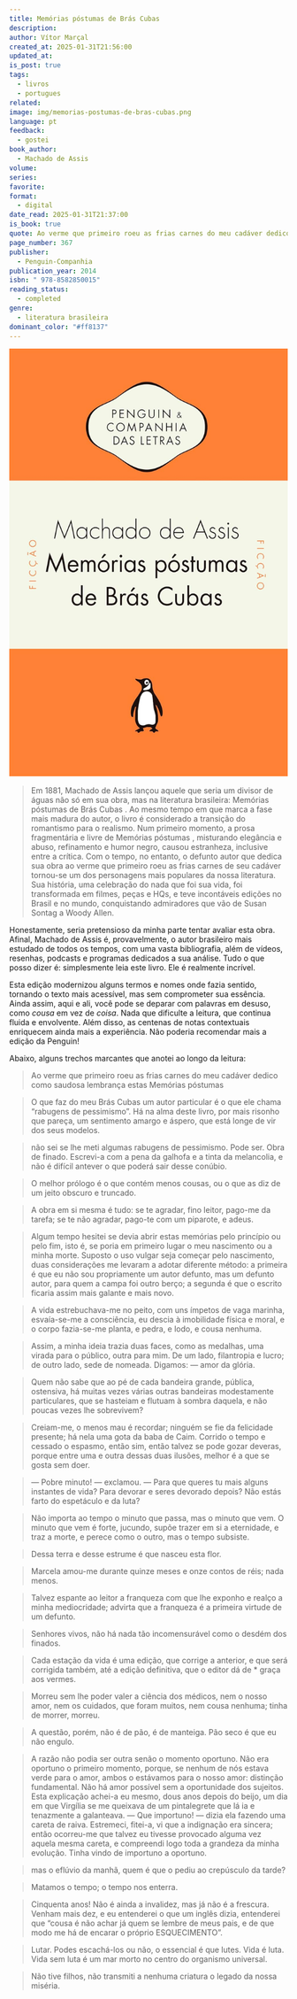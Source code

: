 ```yaml
---
title: Memórias póstumas de Brás Cubas
description: 
author: Vítor Marçal
created_at: 2025-01-31T21:56:00
updated_at: 
is_post: true
tags:
  - livros
  - portugues
related: 
image: img/memorias-postumas-de-bras-cubas.png
language: pt
feedback:
  - gostei
book_author:
  - Machado de Assis
volume: 
series: 
favorite: 
format:
  - digital
date_read: 2025-01-31T21:37:00
is_book: true
quote: Ao verme que primeiro roeu as frias carnes do meu cadáver dedico como saudosa lembrança estas Memórias póstumas
page_number: 367
publisher:
  - Penguin-Companhia
publication_year: 2014
isbn: " 978-8582850015"
reading_status:
  - completed
genre:
  - literatura brasileira
dominant_color: "#ff8137"
---
```

![memorias-postumas-de-bras-cubas](img/memorias-postumas-de-bras-cubas.png)

> Em 1881, Machado de Assis lançou aquele que seria um divisor de águas não só em sua obra, mas na literatura brasileira: Memórias póstumas de Brás Cubas . Ao mesmo tempo em que marca a fase mais madura do autor, o livro é considerado a transição do romantismo para o realismo. Num primeiro momento, a prosa fragmentária e livre de Memórias póstumas , misturando elegância e abuso, refinamento e humor negro, causou estranheza, inclusive entre a crítica. Com o tempo, no entanto, o defunto autor que dedica sua obra ao verme que primeiro roeu as frias carnes de seu cadáver tornou-se um dos personagens mais populares da nossa literatura. Sua história, uma celebração do nada que foi sua vida, foi transformada em filmes, peças e HQs, e teve incontáveis edições no Brasil e no mundo, conquistando admiradores que vão de Susan Sontag a Woody Allen.

Honestamente, seria pretensioso da minha parte tentar avaliar esta obra. Afinal, Machado de Assis é, provavelmente, o autor brasileiro mais estudado de todos os tempos, com uma vasta bibliografia, além de vídeos, resenhas, podcasts e programas dedicados a sua análise. Tudo o que posso dizer é: simplesmente leia este livro. Ele é realmente incrível.

Esta edição modernizou alguns termos e nomes onde fazia sentido, tornando o texto mais acessível, mas sem comprometer sua essência. Ainda assim, aqui e ali, você pode se deparar com palavras em desuso, como _cousa_ em vez de _coisa_. Nada que dificulte a leitura, que continua fluida e envolvente. Além disso, as centenas de notas contextuais enriquecem ainda mais a experiência. Não poderia recomendar mais a edição da Penguin!

Abaixo, alguns trechos marcantes que anotei ao longo da leitura:

> Ao verme que primeiro roeu as frias carnes do meu cadáver dedico como saudosa lembrança estas Memórias póstumas

> O que faz do meu Brás Cubas um autor particular é o que ele chama “rabugens de pessimismo”. Há na alma deste livro, por mais risonho que pareça, um sentimento amargo e áspero, que está longe de vir dos seus modelos.

> não sei se lhe meti algumas rabugens de pessimismo. Pode ser. Obra de finado. Escrevi-a com a pena da galhofa e a tinta da melancolia, e não é difícil antever o que poderá sair desse conúbio.

> O melhor prólogo é o que contém menos cousas, ou o que as diz de um jeito obscuro e truncado.

> A obra em si mesma é tudo: se te agradar, fino leitor, pago-me da tarefa; se te não agradar, pago-te com um piparote, e adeus.

> Algum tempo hesitei se devia abrir estas memórias pelo princípio ou pelo fim, isto é, se poria em primeiro lugar o meu nascimento ou a minha morte. Suposto o uso vulgar seja começar pelo nascimento, duas considerações me levaram a adotar diferente método: a primeira é que eu não sou propriamente um autor defunto, mas um defunto autor, para quem a campa foi outro berço; a segunda é que o escrito ficaria assim mais galante e mais novo.

> A vida estrebuchava-me no peito, com uns ímpetos de vaga marinha, esvaía-se-me a consciência, eu descia à imobilidade física e moral, e o corpo fazia-se-me planta, e pedra, e lodo, e cousa nenhuma.

> Assim, a minha ideia trazia duas faces, como as medalhas, uma virada para o público, outra para mim. De um lado, filantropia e lucro; de outro lado, sede de nomeada. Digamos: — amor da glória.

> Quem não sabe que ao pé de cada bandeira grande, pública, ostensiva, há muitas vezes várias outras bandeiras modestamente particulares, que se hasteiam e flutuam à sombra daquela, e não poucas vezes lhe sobrevivem?

> Creiam-me, o menos mau é recordar; ninguém se fie da felicidade presente; há nela uma gota da baba de Caim. Corrido o tempo e cessado o espasmo, então sim, então talvez se pode gozar deveras, porque entre uma e outra dessas duas ilusões, melhor é a que se gosta sem doer.

> — Pobre minuto! — exclamou. — Para que queres tu mais alguns instantes de vida? Para devorar e seres devorado depois? Não estás farto do espetáculo e da luta?

> Não importa ao tempo o minuto que passa, mas o minuto que vem. O minuto que vem é forte, jucundo, supõe trazer em si a eternidade, e traz a morte, e perece como o outro, mas o tempo subsiste.

> Dessa terra e desse estrume é que nasceu esta flor.

> Marcela amou-me durante quinze meses e onze contos de réis; nada menos.

> Talvez espante ao leitor a franqueza com que lhe exponho e realço a minha mediocridade; advirta que a franqueza é a primeira virtude de um defunto.

> Senhores vivos, não há nada tão incomensurável como o desdém dos finados.

> Cada estação da vida é uma edição, que corrige a anterior, e que será corrigida também, até a edição definitiva, que o editor dá de * graça aos vermes.

> Morreu sem lhe poder valer a ciência dos médicos, nem o nosso amor, nem os cuidados, que foram muitos, nem cousa nenhuma; tinha de morrer, morreu.

> A questão, porém, não é de pão, é de manteiga. Pão seco é que eu não engulo.

> A razão não podia ser outra senão o momento oportuno. Não era oportuno o primeiro momento, porque, se nenhum de nós estava verde para o amor, ambos o estávamos para o nosso amor: distinção fundamental. Não há amor possível sem a oportunidade dos sujeitos. Esta explicação achei-a eu mesmo, dous anos depois do beijo, um dia em que Virgília se me queixava de um pintalegrete que lá ia e tenazmente a galanteava. — Que importuno! — dizia ela fazendo uma careta de raiva. Estremeci, fitei-a, vi que a indignação era sincera; então ocorreu-me que talvez eu tivesse provocado alguma vez aquela mesma careta, e compreendi logo toda a grandeza da minha evolução. Tinha vindo de importuno a oportuno.

> mas o eflúvio da manhã, quem é que o pediu ao crepúsculo da tarde?

> Matamos o tempo; o tempo nos enterra.

> Cinquenta anos! Não é ainda a invalidez, mas já não é a frescura. Venham mais dez, e eu entenderei o que um inglês dizia, entenderei que “cousa é não achar já quem se lembre de meus pais, e de que modo me há de encarar o próprio ESQUECIMENTO”.

> Lutar. Podes escachá-los ou não, o essencial é que lutes. Vida é luta. Vida sem luta é um mar morto no centro do organismo universal.

> Não tive filhos, não transmiti a nenhuma criatura o legado da nossa miséria.
